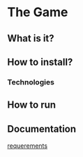 # The Game

 ## What is it?

 ## How to install?

  ### Technologies

 ## How to run

 ## Documentation

 [requerements](./doc/readme.md)